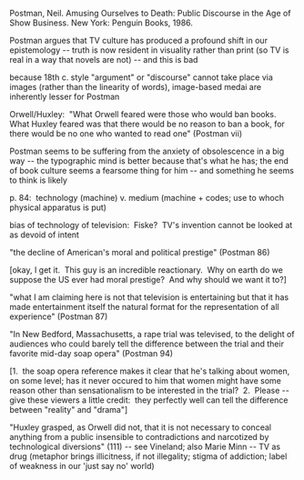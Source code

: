 Postman, Neil. Amusing Ourselves to Death: Public Discourse in the Age of Show Business. New York: Penguin Books, 1986.


Postman argues that TV culture has produced a profound shift in our epistemology -- truth is now resident in visuality rather than print (so TV is real in a way that novels are not) -- and this is bad

because 18th c. style "argument" or "discourse" cannot take place via images (rather than the linearity of words), image-based medai are inherently lesser for Postman

Orwell/Huxley:  "What Orwell feared were those who would ban books.  What Huxley feared was that there would be no reason to ban a book, for there would be no one who wanted to read one" (Postman vii)

Postman seems to be suffering from the anxiety of obsolescence in a big way -- the typographic mind is better because that's what he has; the end of book culture seems a fearsome thing for him -- and something he seems to think is likely

p. 84:  technology (machine) v. medium (machine + codes; use to whoch physical apparatus is put)

bias of technology of television:  Fiske?  TV's invention cannot be looked at as devoid of intent

"the decline of American's moral and political prestige" (Postman 86)

[okay, I get it.  This guy is an incredible reactionary.  Why on earth do we suppose the US ever had moral prestige?  And why should we want it to?]

"what I am claiming here is not that television is entertaining but that it has made entertainment itself the natural format for the representation of all experience" (Postman 87)

"In New Bedford, Massachusetts, a rape trial was televised, to the delight of audiences who could barely tell the difference between the trial and their favorite mid-day soap opera" (Postman 94)

[1.  the soap opera reference makes it clear that he's talking about women, on some level; has it never occured to him that women might have some reason other than sensationalism to be interested in the trial?  2.  Please -- give these viewers a little credit:  they perfectly well can tell the difference between "reality" and "drama"]

"Huxley grasped, as Orwell did not, that it is not necessary to conceal anything from a public insensible to contradictions and narcotized by technological diversions" (111) -- see Vineland; also Marie Minn -- TV as drug (metaphor brings illicitness, if not illegality; stigma of addiction; label of weakness in our 'just say no' world)
